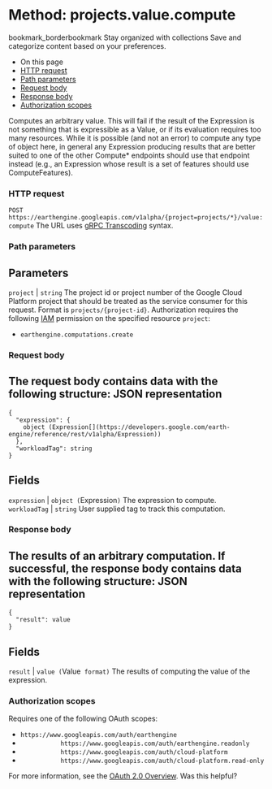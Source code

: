  
#  Method: projects.value.compute
bookmark_borderbookmark Stay organized with collections  Save and categorize content based on your preferences.
  * On this page
  * [HTTP request](https://developers.google.com/earth-engine/reference/rest/v1alpha/projects.value/compute#http-request)
  * [Path parameters](https://developers.google.com/earth-engine/reference/rest/v1alpha/projects.value/compute#path-parameters)
  * [Request body](https://developers.google.com/earth-engine/reference/rest/v1alpha/projects.value/compute#request-body)
  * [Response body](https://developers.google.com/earth-engine/reference/rest/v1alpha/projects.value/compute#response-body)
  * [Authorization scopes](https://developers.google.com/earth-engine/reference/rest/v1alpha/projects.value/compute#authorization-scopes)


Computes an arbitrary value. This will fail if the result of the Expression is not something that is expressible as a Value, or if its evaluation requires too many resources. While it is possible (and not an error) to compute any type of object here, in general any Expression producing results that are better suited to one of the other Compute* endpoints should use that endpoint instead (e.g., an Expression whose result is a set of features should use ComputeFeatures).
### HTTP request
`POST https://earthengine.googleapis.com/v1alpha/{project=projects/*}/value:compute`
The URL uses [gRPC Transcoding](https://google.aip.dev/127) syntax.
### Path parameters
Parameters  
---  
`project` |  `string` The project id or project number of the Google Cloud Platform project that should be treated as the service consumer for this request. Format is `projects/{project-id}`. Authorization requires the following [IAM](https://cloud.google.com/iam/docs/) permission on the specified resource `project`:
  * `earthengine.computations.create`

  
### Request body
The request body contains data with the following structure:
JSON representation  
---  
```
{
  "expression": {
    object (Expression[](https://developers.google.com/earth-engine/reference/rest/v1alpha/Expression))
  },
  "workloadTag": string
}
```
  
Fields  
---  
`expression` |  `object (`Expression[](https://developers.google.com/earth-engine/reference/rest/v1alpha/Expression)`)` The expression to compute.  
`workloadTag` |  `string` User supplied tag to track this computation.  
### Response body
The results of an arbitrary computation.
If successful, the response body contains data with the following structure:
JSON representation  
---  
```
{
  "result": value
}
```
  
Fields  
---  
`result` |  `value (`Value[](https://protobuf.dev/reference/protobuf/google.protobuf/#value)` format)` The results of computing the value of the expression.  
### Authorization scopes
Requires one of the following OAuth scopes:
  * `https://www.googleapis.com/auth/earthengine`
  * `           https://www.googleapis.com/auth/earthengine.readonly`
  * `           https://www.googleapis.com/auth/cloud-platform`
  * `           https://www.googleapis.com/auth/cloud-platform.read-only`


For more information, see the [OAuth 2.0 Overview](https://developers.google.com/identity/protocols/OAuth2).
Was this helpful?
